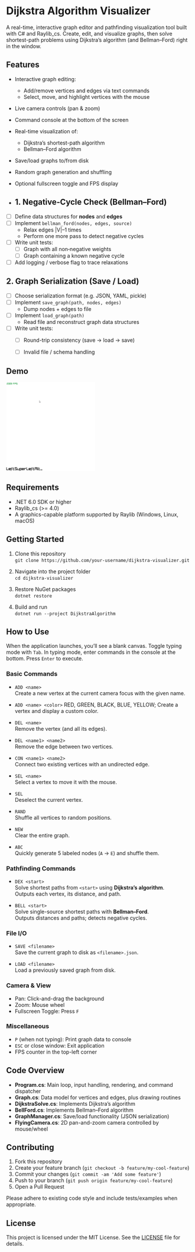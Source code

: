 # Dijkstra Algorithm Visualizer

A real-time, interactive graph editor and pathfinding visualization tool built with C# and Raylib_cs. Create, edit, and visualize graphs, then solve shortest-path problems using Dijkstra’s algorithm (and Bellman–Ford) right in the window.

## Features

- Interactive graph editing:
  - Add/remove vertices and edges via text commands
  - Select, move, and highlight vertices with the mouse
- Live camera controls (pan & zoom)
- Command console at the bottom of the screen
- Real-time visualization of:
  - Dijkstra’s shortest-path algorithm
  - Bellman–Ford algorithm
- Save/load graphs to/from disk
- Random graph generation and shuffling
- Optional fullscreen toggle and FPS display

- ## 1. Negative‐Cycle Check (Bellman–Ford)
- [ ] Define data structures for **nodes** and **edges**  
- [ ] Implement `bellman_ford(nodes, edges, source)`  
  - Relax edges |V|–1 times  
  - Perform one more pass to detect negative cycles  
- [ ] Write unit tests:
  - [ ] Graph with all non‐negative weights  
  - [ ] Graph containing a known negative cycle  
- [ ] Add logging / verbose flag to trace relaxations  

## 2. Graph Serialization (Save / Load)
- [ ] Choose serialization format (e.g. JSON, YAML, pickle)  
- [ ] Implement `save_graph(path, nodes, edges)`  
  - Dump nodes + edges to file  
- [ ] Implement `load_graph(path)`  
  - Read file and reconstruct graph data structures  
- [ ] Write unit tests:
  - [ ] Round-trip consistency (save → load → save)  
  - [ ] Invalid file / schema handling  


## Demo

![Demo Screenshot](./screenshots/output.gif)


## Requirements

- .NET 6.0 SDK or higher
- Raylib_cs (>= 4.0)
- A graphics-capable platform supported by Raylib (Windows, Linux, macOS)

## Getting Started

1. Clone this repository  
   `git clone https://github.com/your-username/dijkstra-visualizer.git`

2. Navigate into the project folder  
   `cd dijkstra-visualizer`

3. Restore NuGet packages  
   `dotnet restore`

4. Build and run  
   `dotnet run --project DijkstraAlgorithm`

## How to Use

When the application launches, you’ll see a blank canvas. Toggle typing mode with `Tab`. In typing mode, enter commands in the console at the bottom. Press `Enter` to execute.

### Basic Commands

- `ADD <name>`  
  Create a new vertex at the current camera focus with the given name.  
- `ADD <name> <color>` 
  RED,  GREEN, BLACK, BLUE, YELLOW;
  Create a vertex and display a custom color.

- `DEL <name>`  
  Remove the vertex (and all its edges).

- `DEL <name1> <name2>`  
  Remove the edge between two vertices.

- `CON <name1> <name2>`  
  Connect two existing vertices with an undirected edge.

- `SEL <name>`  
  Select a vertex to move it with the mouse.  
- `SEL`  
  Deselect the current vertex.

- `RAND`  
  Shuffle all vertices to random positions.

- `NEW`  
  Clear the entire graph.

- `ABC`  
  Quickly generate 5 labeled nodes (`A` → `E`) and shuffle them.

### Pathfinding Commands

- `DEX <start>`  
  Solve shortest paths from `<start>` using **Dijkstra’s algorithm**.  
  Outputs each vertex, its distance, and path.

- `BELL <start>`  
  Solve single-source shortest paths with **Bellman–Ford**.  
  Outputs distances and paths; detects negative cycles.

### File I/O

- `SAVE <filename>`  
  Save the current graph to disk as `<filename>.json`.

- `LOAD <filename>`  
  Load a previously saved graph from disk.

### Camera & View

- Pan: Click-and-drag the background  
- Zoom: Mouse wheel  
- Fullscreen Toggle: Press `F`

### Miscellaneous

- `P` (when not typing): Print graph data to console  
- `ESC` or close window: Exit application  
- FPS counter in the top-left corner  

## Code Overview

- **Program.cs**: Main loop, input handling, rendering, and command dispatcher  
- **Graph.cs**: Data model for vertices and edges, plus drawing routines  
- **DijkstraSolve.cs**: Implements Dijkstra’s algorithm  
- **BellFord.cs**: Implements Bellman–Ford algorithm  
- **GraphManager.cs**: Save/load functionality (JSON serialization)  
- **FlyingCamera.cs**: 2D pan-and-zoom camera controlled by mouse/wheel  

## Contributing

1. Fork this repository  
2. Create your feature branch (`git checkout -b feature/my-cool-feature`)  
3. Commit your changes (`git commit -am 'Add some feature'`)  
4. Push to your branch (`git push origin feature/my-cool-feature`)  
5. Open a Pull Request

Please adhere to existing code style and include tests/examples when appropriate.

## License

This project is licensed under the MIT License. See the [LICENSE](LICENSE) file for details.
